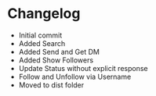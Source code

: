 # Changelog
- Initial commit
- Added Search
- Added Send and Get DM
- Added Show Followers
- Update Status without explicit response
- Follow and Unfollow via Username
- Moved to dist folder